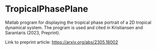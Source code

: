 # TropicalPhasePlane
Matlab program for displaying the tropical phase portrait of a 2D tropical dynamical system. The program is used and cited in Kristiansen and Sarantaris (2023, Preprint).

Link to preprint article: https://arxiv.org/abs/2305.18002
